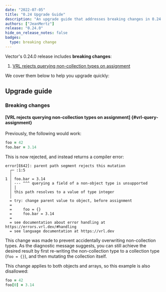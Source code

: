 ```yaml
---
date: "2022-07-05"
title: "0.24 Upgrade Guide"
description: "An upgrade guide that addresses breaking changes in 0.24.0"
authors: ["JeanMertz"]
release: "0.24.0"
hide_on_release_notes: false
badges:
  type: breaking change
---
```


Vector's 0.24.0 release includes **breaking changes**:

1. [VRL rejects querying non-collection types on assignment](#vrl-query-assignment)

We cover them below to help you upgrade quickly:

## Upgrade guide

### Breaking changes

#### [VRL rejects querying non-collection types on assignment] {#vrl-query-assignment}

Previously, the following would work:

```coffee
foo = 42
foo.bar = 3.14
```

This is now rejected, and instead returns a compiler error:

```text
error[E642]: parent path segment rejects this mutation
  ┌─ :1:5
  │
1 │ foo.bar = 3.14
  │ --- ^^^ querying a field of a non-object type is unsupported
  │ │
  │ this path resolves to a value of type integer
  │
  = try: change parent value to object, before assignment
  =
  =     foo = {}
  =     foo.bar = 3.14
  =
  = see documentation about error handling at https://errors.vrl.dev/#handling
  = see language documentation at https://vrl.dev
```

This change was made to prevent accidentally overwriting non-collection types.
As the diagnostic message suggests, you can still achieve the desired result by
first re-writing the non-collection type to a collection type (`foo = {}`), and
then mutating the collection itself.

This change applies to both objects and arrays, so this example is also
disallowed:

```coffee
foo = 42
foo[0] = 3.14
```

